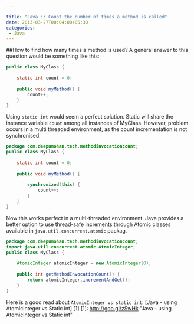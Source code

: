 ```yaml
---

title: "Java :: Count the number of times a method is called"
date: 2013-03-27T00:04:00+05:30
categories:
 - Java
---
```


##How to find how many times a method is used?
A general answer to this question would be something like this:
``` java
public class MyClass {
    
    static int count = 0;
    
    public void myMethod() {
        count++;
    }
}
```
Using <code>static int</code> would seem a perfect solution. Static will share the instance variable <code>count</code> among all instances of MyClass.
However, problem occurs in a multi threaded environment, as the count incrementation is not synchronised.
``` java
package com.deepumohan.tech.methodinvocationcount;
public class MyClass {
    
    static int count = 0;
    
    public void myMethod() {
        
        synchronized(this) {
            count++;
        }
    }
}
```
Now this works perfect in a multi-threaded environment.
Java provides a better option to use thread-safe increments through Atomic classes available in <code>java.util.concurrent.atomic</code> packag.
``` java
package com.deepumohan.tech.methodinvocationcount;
import java.util.concurrent.atomic.AtomicInteger;
public class MyClass {
    
    AtomicInteger atomicInteger = new AtomicInteger(0);
    
    public int getMethodInvocationCount() {
        return atomicInteger.incrementAndGet();
    }
}
```       
Here is a good read about <code>AtomicInteger vs static int</code>: [Java - using AtomicInteger vs Static int] [1]
[1]: http://goo.gl/zSwHk "Java - using AtomicInteger vs Static int"
